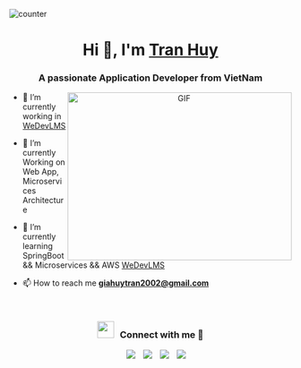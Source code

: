 ![counter](https://envg0xjz78zmge8.m.pipedream.net)
<h1 align="center">Hi 👋, I'm <a href="https://100rabhcsmc.github.io/Me.io/" target="blank">
Tran Huy</a></h1>
<h3 align="center">A passionate Application Developer from VietNam</h3>
<a target="_blank" align="center">
  <img align="right" top="500" height="300" width="400" alt="GIF" src="https://media.giphy.com/media/SWoSkN6DxTszqIKEqv/giphy.gif">
</a>

- 🔭 I’m currently working in <a href="https://phoenix.tech/griffyn/" target="blank">WeDevLMS</a>

- 🌱 I’m currently Working on Web App, Microservices Architecture

- 🌱 I’m currently learning SpringBoot && Microservices && AWS <a href="https://github.com/TranHuy2k2/WeDevLMS" target="blank">WeDevLMS</a>

- 📫 How to reach me **giahuytran2002@gmail.com**

<br/>
<h3 align="center" > <img src="https://media.giphy.com/media/iY8CRBdQXODJSCERIr/giphy.gif" width="30" height="30" style="margin-right: 10px;">Connect with me 🤝 </h3>

<p align="center">

 <div align="center"  class="icons-social" style="margin-left: 10px;">
        <a style="margin-left: 10px;"  target="_blank" href="https://www.linkedin.com/in/gia-huy-tr%E1%BA%A7n-903b65262/">
			<img src="https://img.icons8.com/doodle/40/000000/linkedin--v2.png"></a>
        <a style="margin-left: 10px;" target="_blank" href="https://github.com/TranHuy2k2">
		<img src="https://img.icons8.com/doodle/40/000000/github--v1.png"></a>
	   <a style="margin-left: 10px;" target="_blank" href="https://l.facebook.com/l.php?u=https%3A%2F%2Fgiahui-portfolio.vercel.app">
					<img src="https://img.icons8.com/external-sketchy-juicy-fish/0.6x/external-blog-online-services-sketchy-sketchy-juicy-fish.png"></a>
        <a style="margin-left: 10px;" target="_blank" href="https://www.instagram.com/tgiahui">
			<img src="https://img.icons8.com/doodle/40/000000/instagram-new--v2.png"></a>
      </div>

</p>
